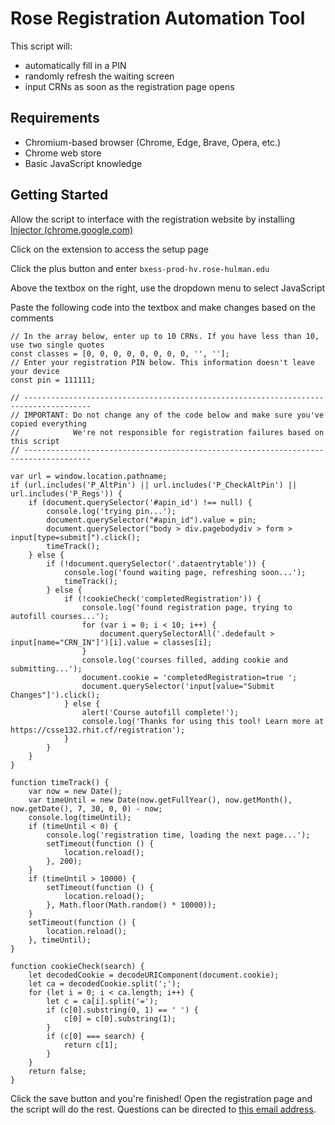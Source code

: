 # Rose Registration Automation Tool
This script will:
- automatically fill in a PIN
- randomly refresh the waiting screen
- input CRNs as soon as the registration page opens

## Requirements
- Chromium-based browser (Chrome, Edge, Brave, Opera, etc.)
- Chrome web store
- Basic JavaScript knowledge

## Getting Started
Allow the script to interface with the registration website by installing
[Injector (chrome.google.com)](https://chrome.google.com/webstore/detail/injector/bfdonckegflhbiamlmidciapolfccmmb)

Click on the extension to access the setup page

Click the plus button and enter 
`bxess-prod-hv.rose-hulman.edu`

Above the textbox on the right, use the dropdown menu to select JavaScript

Paste the following code into the textbox and make changes based on the comments
```
// In the array below, enter up to 10 CRNs. If you have less than 10, use two single quotes
const classes = [0, 0, 0, 0, 0, 0, 0, 0, '', ''];
// Enter your registration PIN below. This information doesn't leave your device
const pin = 111111;

// -------------------------------------------------------------------------------------
// IMPORTANT: Do not change any of the code below and make sure you've copied everything
//            We're not responsible for registration failures based on this script
// -------------------------------------------------------------------------------------

var url = window.location.pathname;
if (url.includes('P_AltPin') || url.includes('P_CheckAltPin') || url.includes('P_Regs')) {
    if (document.querySelector('#apin_id') !== null) {
        console.log('trying pin...');
        document.querySelector("#apin_id").value = pin;
        document.querySelector("body > div.pagebodydiv > form > input[type=submit]").click();
        timeTrack();
    } else {
        if (!document.querySelector('.dataentrytable')) {
            console.log('found waiting page, refreshing soon...');
            timeTrack();
        } else {
            if (!cookieCheck('completedRegistration')) {
                console.log('found registration page, trying to autofill courses...');
                for (var i = 0; i < 10; i++) {
                    document.querySelectorAll('.dedefault > input[name="CRN_IN"]')[i].value = classes[i];
                }
                console.log('courses filled, adding cookie and submitting...');
                document.cookie = 'completedRegistration=true ';
                document.querySelector('input[value="Submit Changes"]').click();
            } else {
                alert('Course autofill complete!');
                console.log('Thanks for using this tool! Learn more at https://csse132.rhit.cf/registration');
            }
        }
    }
}

function timeTrack() {
    var now = new Date();
    var timeUntil = new Date(now.getFullYear(), now.getMonth(), now.getDate(), 7, 30, 0, 0) - now;
    console.log(timeUntil);
    if (timeUntil < 0) {
        console.log('registration time, loading the next page...');
        setTimeout(function () {
            location.reload();
        }, 200);
    }
    if (timeUntil > 10000) {
        setTimeout(function () {
            location.reload();
        }, Math.floor(Math.random() * 10000));
    }
    setTimeout(function () {
        location.reload();
    }, timeUntil);
}

function cookieCheck(search) {
    let decodedCookie = decodeURIComponent(document.cookie);
    let ca = decodedCookie.split(';');
    for (let i = 0; i < ca.length; i++) {
        let c = ca[i].split('=');
        if (c[0].substring(0, 1) == ' ') {
            c[0] = c[0].substring(1);
        }
        if (c[0] === search) {
            return c[1];
        }
    }
    return false;
}
```

Click the save button and you're finished! Open the registration page and the script will do the rest. Questions can be directed to [this email address](mailto:hello@canon.click).

